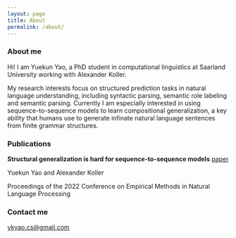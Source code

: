 ```yaml
---
layout: page
title: About
permalink: /about/
---
```


### About me
Hi! I am Yuekun Yao, a PhD student in computational linguistics at Saarland University working with Alexander Koller.

My research interests focus on structured prediction tasks in natural language understanding, including syntactic parsing, semantic role labeling and semantic parsing. Currently I am especially interested in using sequence-to-sequence models to learn compositional generalization, a key ability that humans use to generate infinate natural language sentences from finite grammar structures.



### Publications



**Structural generalization is hard for sequence-to-sequence models** [paper](https://aclanthology.org/2022.emnlp-main.337/)

Yuekun Yao and Alexander Koller

Proceedings of the 2022 Conference on Empirical Methods in Natural Language Processing



### Contact me

[ykyao.cs@gmail.com](mailto:ykyao.cs@gmail.com)

